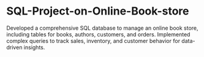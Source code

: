 # SQL-Project-on-Online-Book-store
Developed a comprehensive SQL database to manage an online book store, including tables for books, authors, customers, and orders. Implemented complex queries to track sales, inventory, and customer behavior for data-driven insights.
